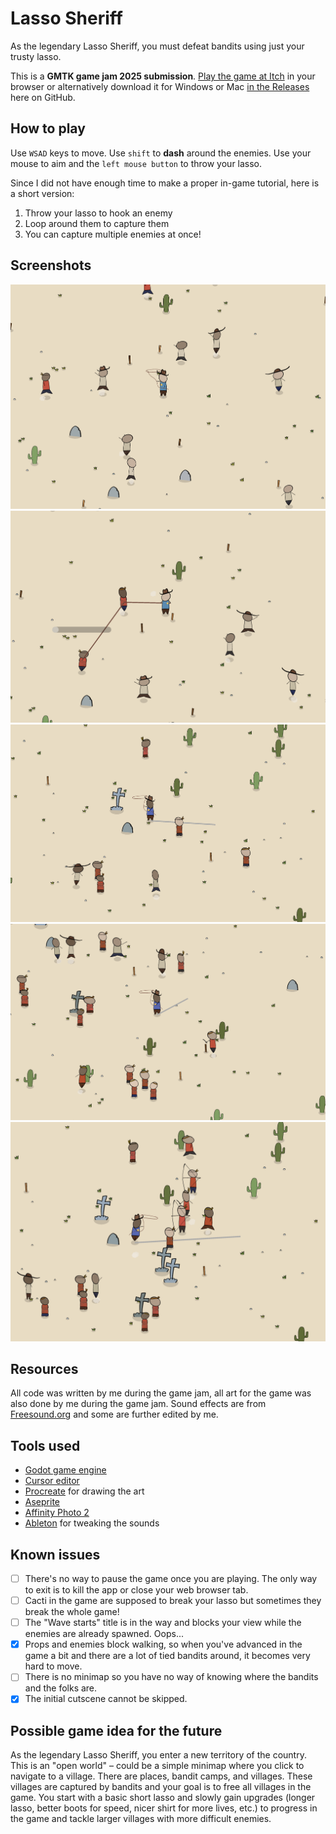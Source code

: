 # Lasso Sheriff

As the legendary Lasso Sheriff, you must defeat bandits using just your trusty lasso.

This is a **GMTK game jam 2025 submission**. [Play the game at Itch](https://martindzejky.itch.io/lasso-sheriff) in your browser or alternatively download it for Windows or Mac [in the Releases](https://github.com/martindzejky/lasso-sheriff/releases) here on GitHub.

## How to play

Use `WSAD` keys to move. Use `shift` to **dash** around the enemies. Use your mouse to aim and the `left mouse button` to throw your lasso.

Since I did not have enough time to make a proper in-game tutorial, here is a short version:

1. Throw your lasso to hook an enemy
2. Loop around them to capture them
3. You can capture multiple enemies at once!

## Screenshots

![screenshot 1](./screenshots/screenshot1.png)
![screenshot 2](./screenshots/screenshot2.png)
![screenshot 3](./screenshots/screenshot3.png)
![screenshot 4](./screenshots/screenshot4.png)
![screenshot 5](./screenshots/screenshot5.png)

## Resources

All code was written by me during the game jam, all art for the game was also done by me during the game jam. Sound effects are from [Freesound.org](https://freesound.org/) and some are further edited by me.

## Tools used

- [Godot game engine](https://godotengine.org/)
- [Cursor editor](https://www.cursor.com/)
- [Procreate](https://procreate.com/) for drawing the art
- [Aseprite](https://www.aseprite.org/)
- [Affinity Photo 2](https://affinity.serif.com/en-us/photo/)
- [Ableton](https://www.ableton.com/) for tweaking the sounds

## Known issues

- [ ] There's no way to pause the game once you are playing. The only way to exit is to kill the app or close your web browser tab.
- [ ] Cacti in the game are supposed to break your lasso but sometimes they break the whole game!
- [ ] The "Wave starts" title is in the way and blocks your view while the enemies are already spawned. Oops...
- [x] Props and enemies block walking, so when you've advanced in the game a bit and there are a lot of tied bandits around, it becomes very hard to move.
- [ ] There is no minimap so you have no way of knowing where the bandits and the folks are.
- [x] The initial cutscene cannot be skipped.

## Possible game idea for the future

As the legendary Lasso Sheriff, you enter a new territory of the country. This is an "open world" – could be a simple minimap where you click to navigate to a village. There are places, bandit camps, and villages. These villages are captured by bandits and your goal is to free all villages in the game. You start with a basic short lasso and slowly gain upgrades (longer lasso, better boots for speed, nicer shirt for more lives, etc.) to progress in the game and tackle larger villages with more difficult enemies.
